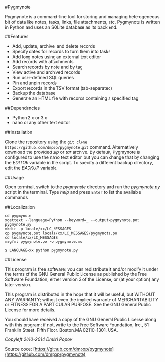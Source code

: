 #Pygmynote

Pygmynote is a command-line tool for storing and managing heterogeneous bit of data like notes, tasks, links, file attachments, etc. Pygmynote is written in Python and uses an SQLite database as its back end.

##Features

- Add, update, archive, and delete records
- Specify dates for records to turn them into tasks
- Add long notes using an external text editor
- Add records with attachments
- Search records by note and by tag
- View active and archived records
- Run user-defined SQL queries
- Pin and unpin records
- Export records in the TSV format (tab-separated)
- Backup the database
- Generate an HTML file with records containing a specified tag

##Dependencies

- Python 2.x or 3.x
- nano or any other text editor

##Installation

Clone the repository using the `git clone https://github.com/dmpop/pygmynote.git` command. Alternatively, download the provided *zip* or *tar* archive. By default, Pygmynote is configured to use the nano text editor, but you can change that by changing the *EDITOR* variable in the script. To specify a different backup directory, edit the *BACKUP* variable.

##Usage

Open terminal, switch to the *pygmynote* directory and run the _pygmynote.py_ script in the terminal. Type *help* and press `Enter` to list the available commands.

##Localization

	cd pygmynote
	xgettext --language=Python --keyword=_ --output=pygmynote.pot pygmynote.py
	mkdir -p locale/xx/LC_MESSAGES
	cp pygmynote.pot locale/xx/LC_MESSAGES/pygmynote.po
	cd locale/xx/LC_MESSAGES
	msgfmt pygmynote.po -o pygmynote.mo

	$ LANGUAGE=xx python pygmynote.py

##License

This program is free software; you can redistribute it and/or modify it under the terms of the GNU General Public License as published by the Free Software Foundation; either version 3 of the License, or (at your option) any later version.

This program is distributed in the hope that it will be useful, but WITHOUT ANY WARRANTY; without even the implied warranty of MERCHANTABILITY or FITNESS FOR A PARTICULAR PURPOSE.  See the GNU General Public License for more details.

You should have received a copy of the GNU General Public License along with this program; if not, write to the Free Software Foundation, Inc., 51 Franklin Street, Fifth Floor, Boston,MA 02110-1301, USA.

_Copyleft 2010-2014 Dmitri Popov_

Source code: [https://github.com/dmpop/pygmynote](https://github.com/dmpop/pygmynote)
